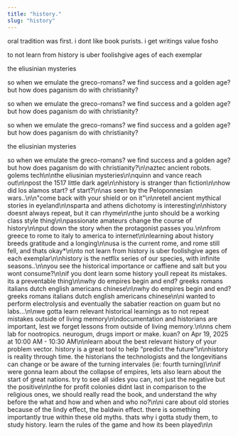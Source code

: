 ```yaml
---
title: "history."
slug: "history"
---
```


oral tradition was first. i dont like book purists. i get writings value fosho

to not learn from history is uber foolishgive ages of each exemplar

the eliusinian mysteries

so when we emulate the greco-romans? we find success and a golden age? but how does paganism do with christianity?

so when we emulate the greco-romans? we find success and a golden age? but how does paganism do with christianity?

so when we emulate the greco-romans? we find success and a golden age? but how does paganism do with christianity?

the eliusinian mysteries

so when we emulate the greco-romans? we find success and a golden age? but how does paganism do with christianity?\n\naztec ancient robots. golems tech\n\nthe eliusinian mysteries\n\nquinn and vance reach out\n\npost the 1517 little dark age\n\nhistory is stranger than fiction\n\nhow did los alamos start? sf start?\n\nas seen by the Peloponnesian wars..\n\n"come back with your shield or on it"\n\nretell ancient mythical stories in eyeland\n\nsparta and athens dichotomy is interesting\n\nhistory doesnt always repeat, but it can rhyme\n\nthe junto should be a working class style thing\n\npassionate amateurs change the course of history\n\nput down the story when the protagonist passes you.\n\nfrom greece to rome to italy to america to internet\n\nlearning about history breeds gratitude and a longing\n\nusa is the current rome, and rome still fell, and thats okay*\n\nto not learn from history is uber foolishgive ages of each exemplar\n\nhistory is the netflix series of our species, with infinite seasons..\n\nyou see the historical importance or caffiene and salt but you wont consume?\n\nif you dont learn some history youll repeat its mistakes. its a preventable thing\n\nwhy do empires begin and end? greeks romans italians dutch english americans chinese\n\nwhy do empires begin and end? greeks romans italians dutch english americans chinese\n\ni wanted to perform electrolysis and eventually the sabatier reaction on guam but no labs…\n\nwe gotta learn relevant historical learnings as to not repeat mistakes outside of living memory\n\ndocumentation and historians are important, lest we forget lessons from outside of living memory.\n\nns chem lab for nootropics. neurogum, drugs import or make. kuan? on Apr 19, 2025 at 10:00 AM - 10:30 AM\n\nlearn about the best relevant history of your problem vector. history is a great tool to help “predict the future”\n\nhistory is reality through time. the historians the technologists and the longevitians can change or be aware of the turning intervales (ie: fourth turning)\n\nif were gonna learn about the collapse of empires, lets also learn about the start of great nations. try to see all sides you can, not just the negative but the positive\n\nthe for profit colonies didnt last in comparison to the religious ones, we should really read the book, and understand the why before the what and how and when and who no?\n\ni care about old stories because of the lindy effect, the baldwin effect. there is something importantly true within these old myths. thats why i gotta study them, to study history. learn the rules of the game and how its been played\n\n
